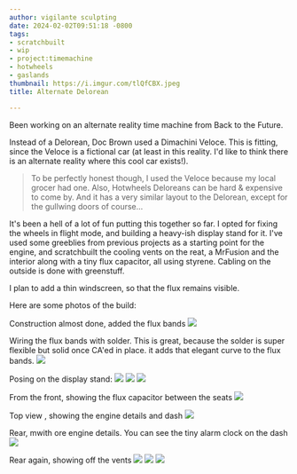 ```yaml
---
author: vigilante sculpting
date: 2024-02-02T09:51:18 -0800
tags:
- scratchbuilt
- wip
- project:timemachine
- hotwheels
- gaslands
thumbnail: https://i.imgur.com/tlQfCBX.jpeg
title: Alternate Delorean

---
```

Been working on an alternate reality time machine from Back to the Future.

Instead of a Delorean, Doc Brown used a Dimachini Veloce. This is fitting, since the Veloce 
is a fictional car (at least in this reality. I'd like to think there is an alternate reality where this cool car exists!).

> To be perfectly honest though, I used the Veloce because my local grocer had one. Also, Hotwheels Deloreans can be hard & expensive to come by. And it has a very similar layout to the Delorean, except for the gullwing doors of course...

It's been a hell of a lot of fun putting this together so far. I opted for fixing the wheels in flight mode, and building a heavy-ish display stand for it. I've used some greeblies from previous projects as a starting point for the engine, and scratchbuilt the cooling vents on the reat, a MrFusion and the interior along with a tiny flux capacitor, all using styrene. Cabling on the outside is done with greenstuff.

I plan to add a thin windscreen, so that the flux remains visible.

Here are some photos of the build:

Construction almost done, added the flux bands
![](https://i.imgur.com/bmvF2QG.jpeg)

Wiring the flux bands with solder. This is great, because the solder is super flexible but solid once CA'ed in place. it adds that elegant curve to the flux bands.
![](https://i.imgur.com/PHYy8GP.jpeg)

Posing on the display stand:
![](https://i.imgur.com/QMnkLfG.jpeg)
![](https://i.imgur.com/uVCAPL9.jpeg)
![](https://i.imgur.com/eZEYrmF.jpeg)

From the front, showing the flux capacitor between the seats
![](https://i.imgur.com/j5UTfBK.jpeg)

Top view , showing the engine details and dash
![](https://i.imgur.com/ykGyEIX.jpeg)

Rear, mwith ore engine details. You can see the tiny alarm clock on the dash
![](https://i.imgur.com/IIpktba.jpeg)

Rear again, showing off the vents
![](https://i.imgur.com/m7jWMgc.jpeg)
![](https://i.imgur.com/KuVf3mT.jpeg)
![](https://i.imgur.com/s1B7wbh.jpeg)
